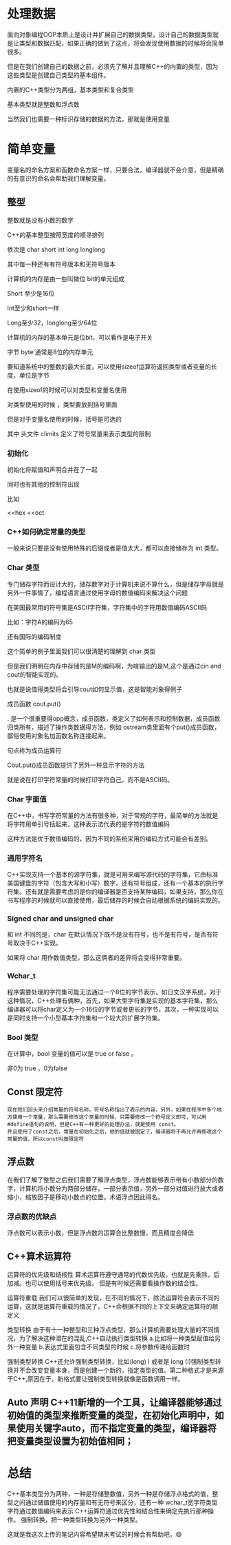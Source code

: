 # 处理数据 
面向对象编程OOP本质上是设计并扩展自己的数据类型，设计自己的数据类型就是让类型和数据匹配，如果正确的做到了这点，将会发现使用数据的时候将会简单很多。 

但是在我们创建自己的数据之前，必须先了解并且理解C++的内置的类型，因为这些类型是创建自己类型的基本组件。 

内置的C++类型分为两组，基本类型和复合类型 

基本类型就是整数和浮点数 

当然我们也需要一种标识存储的数据的方法，那就是使用变量 
# 简单变量
变量名的命名方案和函数命名方案一样，只要合法，编译器就不会介意，但是精确的有意识的命名会帮助我们理解变量。 
## 整型
整数就是没有小数的数字 

C++的基本整型按照宽度的顺寻排列 

依次是 char short int long longlong  

其中每一种还有有符号版本和无符号版本 

计算机的内存是由一些叫做位 bit的单元组成 

Short 至少是16位 

Int至少和short一样 

Long至少32，longlong至少64位 

计算机的内存的基本单元是位bit，可以看作是电子开关 

字节 byte 通常是8位的内存单元 

要知道系统中的整数的最大长度，可以使用sizeof运算符返回类型或者变量的长度，单位是字节 

在使用sizeof的时候可以对类型和变量名使用 

对类型使用的时候 ，类型要放到括号里面 

但是对于变量名使用的时候，括号是可选的 

其中 头文件 climits 定义了符号常量来表示类型的限制 

###  初始化 

初始化将赋值和声明合并在了一起 

同时也有其他的控制符出现 

比如  

<<hex <<oct 

 

 

###  C++如何确定常量的类型 

  一般来说只要是没有使用特殊的后缀或者是值太大，都可以直接储存为 int 类型。 

###  Char 类型 

 专门储存字符而设计大的，储存数字对于计算机来说不算什么，但是储存字母就是另外一件事情了，编程语言通过使用字母的数值编码来解决这个问题 

在美国最常用的符号集是ASCII字符集，字符集中的字符用数值编码ASCII码  

比如：字符A的编码为65 

还有国际的编码制度 


 

这个简单的例子里面我们可以很清楚的理解到 char 类型 

但是我们明明在内存中存储的是M的编码啊，为啥输出的是M,这个是通过cin and cout的智能实现的。 

也就是说值得类型将会引导cout如何显示值，这是智能对象得例子 

  成员函数 cout.put() 

. 是一个很重要得opp概念，成员函数，类定义了如何表示和控制数据，成员函数归类所有，描述了操作类数据得方法，例如 ostream类里面有个put()成员函数，鄙俗使用对象名加函数名称连接起来。 

句点称为成员运算符 

  Cout.put()成员函数提供了另外一种显示字符的方法 

就是说在打印字符常量的时候打印字符自己，而不是ASCII码。 

 ### Char 字面值 

在C++中，书写字符常量的方法有很多种，对于常规的字符，最简单的方法就是将字符用单引号括起来，这种表示法代表的是字符的数值编码 

这种方法是优于数值编码的，因为不同的系统采用的编码方式可能会有差别。 

 ### 通用字符名 

C++实现支持一个基本的源字符集，就是可用来编写源代码的字符集，它由标准美国键盘的字符（包含大写和小写）数字，还有符号组成，还有一个基本的执行字符集。还有就是需要考虑的是你的编译器是否支持某种编码，如果支持，那么你在书写程序的时候就可以直接使用，最后储存的时候会自动根据系统的编码实现的。 

 ### Signed char and unsigned char 

和 int 不同的是，char 在默认情况下既不是没有符号，也不是有符号，是否有符号取决于C++实现。 

如果将 char 用作数值类型，那么这俩者的差异将会变得非常重要。 

###  Wchar_t  

程序需要处理的字符集可能无法通过一个8位的字节表示，如日文汉字系统，对于这种情况，C++处理有俩种，首先，如果大型字符集是实现的基本字符集，那么编译器可以将char定义为一个16位的字节或者更长的字节，其次，一种实现可以是同时支持一个小型基本字符集和一个较大的扩展字符集。 

###  Bool 类型 

在计算中，bool 变量的值可以是 true or false 。 

非0为 true ，0为false 
##  Const 限定符              
    现在我们回头来介绍常量的符号名称。符号名称指出了表示的内容，另外，如果在程序中多个地方使用一个常量，那么需要修改这个常量的时候，只需要修改一个符号定义即可，可以用#define语句的说明，但是C++有一种更好的处理办法，就是使用 const。              
    并且使用了const之后，常量在初始化之后，他的值就被固定了，编译器将不再允许再修改这个常量的值，所以const叫做限定符 
    
##  浮点数
在我们了解了整型之后我们需要了解浮点类型，浮点数能够表示带有小数部分的数字，计算机将小数分为两部分储存，一部分表示值，另外一部分对值进行放大或者缩小，缩放因子是移动小数点的位置。术语浮点因此得名。 
###  浮点数的优缺点    
 浮点数可以表示小数，但是浮点数的运算会比整数慢，而且精度会降低 
 ## C++算术运算符         
 运算符的优先级和结核性                                                        算术运算符遵守通常的代数优先级，也就是先乘除，后加减。也可以使用括号来优先级。                                但是有时候还需要看操作数的结合性。 

运算符重载                                                                               我们可以很简单的发现，在不同的情况下，除法运算符会表示不同的运算，这就是运算符重载的情况了，C++会根据不同的上下文来确定运算符的额定义 

类型转换                                                                                    由于有十一种整型和三种浮点类型，那么计算机需要处理大量的不同情况，为了解决这种潜在的混乱,C++自动执行类型转换                                                   a.比如将一种类型赋值给另外一种变量                             b.表达式里面包含不同类型的时候                                     c.将参数传递给函数时 

强制类型转换                                                                          C++还允许强制类型转换，比如(long) I                               或者是  long (I)强制类型转换并不会改变变量本身，而是创建一个新的，指定类型的值。第二种格式才是来源于C++,原因在于，新格式要让强制类型转换就像是函数调用一样。 

##  Auto 声明                                                                               C++11新增的一个工具，让编译器能够通过初始值的类型来推断变量的类型，在初始化声明中，如果使用关键字auto，而不指定变量的类型，编译器将把变量类型设置为初始值相同； 

#  总结
 C++基本类型分为两种，一种是存储整数值，另外一种是存储浮点格式的值，整型之间通过储值使用的内存量和有无符号来区分，还有一种 wchar_t宽字符类型 
 字符通过数值编码来表示                                                    C++运算符通过优先性和结合性来确定先执行那种操作。                                                                                        强制转换，把一种类型转换为另外一种类型。 



这就是我这次上传的笔记内容希望期末考试的时候会有帮助吧，😄












